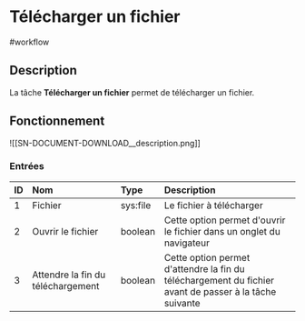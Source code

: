 # Télécharger un fichier

#workflow

## Description

La tâche **Télécharger un fichier** permet de télécharger un fichier.



## Fonctionnement

![[SN-DOCUMENT-DOWNLOAD__description.png]]

### Entrées

| ID | Nom | Type | Description |
|:-|:-|:-|:-|
| 1 | Fichier | sys:file | Le fichier à télécharger |
| 2 | Ouvrir le fichier | boolean | Cette option permet d'ouvrir le fichier dans un onglet du navigateur |
| 3 | Attendre la fin du téléchargement | boolean | Cette option permet d'attendre la fin du téléchargement du fichier avant de passer à la tâche suivante |

